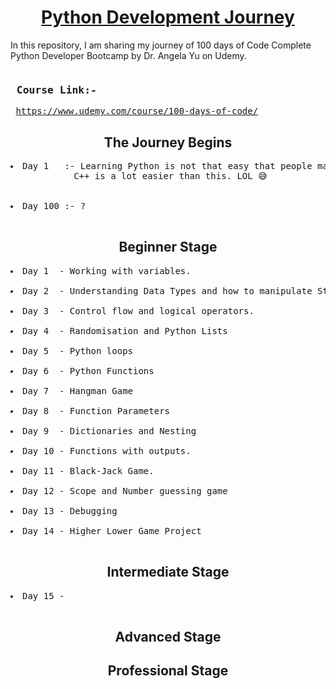 <h1 align = "center"> <a href="https://en.wikipedia.org/wiki/Python_(programming_language)">Python Development Journey</a></h1>

In this repository, I am sharing my journey of 100 days of Code Complete Python Developer Bootcamp by Dr. Angela Yu on Udemy.

<pre>
<h3> Course Link:- </h3> <a href="https://www.udemy.com/course/100-days-of-code/">https://www.udemy.com/course/100-days-of-code/</a>
</pre>

<h2 align="center"> The Journey Begins</h2>

<pre>
<li>Day 1   :- Learning Python is not that easy that people make it sound like.
            C++ is a lot easier than this. LOL 😅</li>

<li>Day 100 :- ?</li>
</pre>

<h2 align="center"> Beginner Stage </h2>

<pre>
<li>Day 1  - Working with variables.</li>
<li>Day 2  - Understanding Data Types and how to manipulate Strings.</li>
<li>Day 3  - Control flow and logical operators.</li>
<li>Day 4  - Randomisation and Python Lists</li>
<li>Day 5  - Python loops</li>
<li>Day 6  - Python Functions</li>
<li>Day 7  - Hangman Game</li>
<li>Day 8  - Function Parameters</li>
<li>Day 9  - Dictionaries and Nesting</li>
<li>Day 10 - Functions with outputs.</li>
<li>Day 11 - Black-Jack Game.</li>
<li>Day 12 - Scope and Number guessing game</li>
<li>Day 13 - Debugging</li>
<li>Day 14 - Higher Lower Game Project</li>
</pre>

<h2 align="center"> Intermediate Stage </h2> 

<pre>
<li>Day 15 - </li>
</pre>
<h2 align="center"> Advanced Stage </h2> 

<h2 align="center"> Professional Stage </h2>


